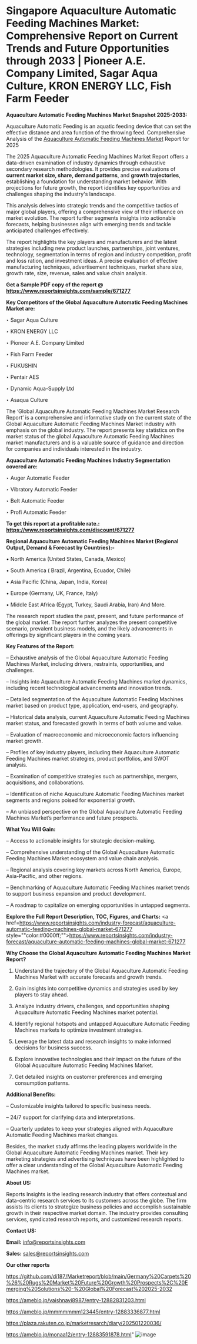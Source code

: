 # Singapore Aquaculture Automatic Feeding Machines Market: Comprehensive Report on Current Trends and Future Opportunities through 2033 | Pioneer A.E. Company Limited, Sagar Aqua Culture, KRON ENERGY LLC, Fish Farm Feeder

<strong>Aquaculture Automatic Feeding Machines Market Snapshot 2025-2033:</strong>

Aquaculture Automatic Feeding is an aquatic feeding device that can set the effective distance and area function of the throwing feed. Comprehensive Analysis of the <a href=https://www.reportsinsights.com/sample/671277>Aquaculture Automatic Feeding Machines Market</a> Report for 2025

The 2025 Aquaculture Automatic Feeding Machines Market Report offers a data-driven examination of industry dynamics through exhaustive secondary research methodologies. It provides precise evaluations of <strong>current market size, share, demand patterns</strong>, and <strong>growth trajectories</strong>, establishing a foundation for understanding market behavior. With projections for future growth, the report identifies key opportunities and challenges shaping the industry's landscape.

This analysis delves into strategic trends and the competitive tactics of major global players, offering a comprehensive view of their influence on market evolution. The report further segments insights into actionable forecasts, helping businesses align with emerging trends and tackle anticipated challenges effectively.

The report highlights the key players and manufacturers and the latest strategies including new product launches, partnerships, joint ventures, technology, segmentation in terms of region and industry competition, profit and loss ration, and investment ideas. A precise evaluation of effective manufacturing techniques, advertisement techniques, market share size, growth rate, size, revenue, sales and value chain analysis.

<strong>Get a Sample PDF copy of the report @ <a href=https://www.reportsinsights.com/sample/671277 style=color:#0000ff;>https://www.reportsinsights.com/sample/671277</a></strong>

<strong>Key Competitors of the Global Aquaculture Automatic Feeding Machines Market are:</strong>

‣ Sagar Aqua Culture

‣ KRON ENERGY LLC

‣ Pioneer A.E. Company Limited

‣ Fish Farm Feeder

‣ FUKUSHIN

‣ Pentair AES

‣ Dynamic Aqua-Supply Ltd

‣ Asaqua Culture

The ‘Global Aquaculture Automatic Feeding Machines Market Research Report’ is a comprehensive and informative study on the current state of the Global Aquaculture Automatic Feeding Machines Market industry with emphasis on the global industry. The report presents key statistics on the market status of the global Aquaculture Automatic Feeding Machines market manufacturers and is a valuable source of guidance and direction for companies and individuals interested in the industry.

<strong>Aquaculture Automatic Feeding Machines Industry Segmentation covered are:</strong>

‣ Auger Automatic Feeder

‣ Vibratory Automatic Feeder

‣ Belt Automatic Feeder

‣ Profi Automatic Feeder

<strong>To get this report at a profitable rate.: <a href=https://www.reportsinsights.com/discount/671277 style=color:#0000ff;>https://www.reportsinsights.com/discount/671277</a></strong>

<strong>Regional Aquaculture Automatic Feeding Machines Market (Regional Output, Demand &amp; Forecast by Countries):-</strong>

• North America (United States, Canada, Mexico)

• South America ( Brazil, Argentina, Ecuador, Chile)

• Asia Pacific (China, Japan, India, Korea)

• Europe (Germany, UK, France, Italy)

• Middle East Africa (Egypt, Turkey, Saudi Arabia, Iran) And More.

The research report studies the past, present, and future performance of the global market. The report further analyzes the present competitive scenario, prevalent business models, and the likely advancements in offerings by significant players in the coming years.

<strong>Key Features of the Report:</strong>

– Exhaustive analysis of the Global Aquaculture Automatic Feeding Machines Market, including drivers, restraints, opportunities, and challenges.

– Insights into Aquaculture Automatic Feeding Machines market dynamics, including recent technological advancements and innovation trends.

– Detailed segmentation of the Aquaculture Automatic Feeding Machines market based on product type, application, end-users, and geography.

– Historical data analysis, current Aquaculture Automatic Feeding Machines market status, and forecasted growth in terms of both volume and value.

– Evaluation of macroeconomic and microeconomic factors influencing market growth.

– Profiles of key industry players, including their Aquaculture Automatic Feeding Machines market strategies, product portfolios, and SWOT analysis.

– Examination of competitive strategies such as partnerships, mergers, acquisitions, and collaborations.

– Identification of niche Aquaculture Automatic Feeding Machines market segments and regions poised for exponential growth.

– An unbiased perspective on the Global Aquaculture Automatic Feeding Machines Market’s performance and future prospects.

<strong>What You Will Gain:</strong>

– Access to actionable insights for strategic decision-making.

– Comprehensive understanding of the Global Aquaculture Automatic Feeding Machines Market ecosystem and value chain analysis.

– Regional analysis covering key markets across North America, Europe, Asia-Pacific, and other regions.

– Benchmarking of Aquaculture Automatic Feeding Machines market trends to support business expansion and product development.

– A roadmap to capitalize on emerging opportunities in untapped segments.

<strong>Explore the Full Report Description, TOC, Figures, and Charts:</strong>
<a href=https://www.reportsinsights.com/industry-forecast/aquaculture-automatic-feeding-machines-global-market-671277 style=""color:#0000ff;"">https://www.reportsinsights.com/industry-forecast/aquaculture-automatic-feeding-machines-global-market-671277</a>

<strong>Why Choose the Global Aquaculture Automatic Feeding Machines Market Report?</strong>

1. Understand the trajectory of the Global Aquaculture Automatic Feeding Machines Market with accurate forecasts and growth trends.

2. Gain insights into competitive dynamics and strategies used by key players to stay ahead.

3. Analyze industry drivers, challenges, and opportunities shaping Aquaculture Automatic Feeding Machines market potential.

4. Identify regional hotspots and untapped Aquaculture Automatic Feeding Machines markets to optimize investment strategies.

5. Leverage the latest data and research insights to make informed decisions for business success.

6. Explore innovative technologies and their impact on the future of the Global Aquaculture Automatic Feeding Machines Market.

7. Get detailed insights on customer preferences and emerging consumption patterns.

<strong>Additional Benefits:</strong>

– Customizable insights tailored to specific business needs.

– 24/7 support for clarifying data and interpretations.

– Quarterly updates to keep your strategies aligned with Aquaculture Automatic Feeding Machines market changes.

Besides, the market study affirms the leading players worldwide in the Global Aquaculture Automatic Feeding Machines market. Their key marketing strategies and advertising techniques have been highlighted to offer a clear understanding of the Global Aquaculture Automatic Feeding Machines market.

<strong><strong>About US</strong>:</strong>

Reports Insights is the leading research industry that offers contextual and data-centric research services to its customers across the globe. The firm assists its clients to strategize business policies and accomplish sustainable growth in their respective market domain. The industry provides consulting services, syndicated research reports, and customized research reports.

<strong>Contact US:</strong>

<p class=><b>Email:</b> <a href=mailto:info@reportsinsights.com>info@reportsinsights.com</a></p>
<p class=><b>Sales:</b> <a href=mailto:sales@reportsinsights.com>sales@reportsinsights.com</a></p>

<strong>Our other reports</strong>

<a href=https://github.com/di187/Marketreport/blob/main/Germany%20Carpets%20%26%20Rugs%20Market%20Future%20Growth%20Prospects%2C%20Emerging%20Solutions%20-%20Global%20Forecast%202025-2032>https://github.com/di187/Marketreport/blob/main/Germany%20Carpets%20%26%20Rugs%20Market%20Future%20Growth%20Prospects%2C%20Emerging%20Solutions%20-%20Global%20Forecast%202025-2032</a>

<a href=https://ameblo.jp/vaishnavi8987/entry-12882831203.html>https://ameblo.jp/vaishnavi8987/entry-12882831203.html</a>

<a href=https://ameblo.jp/mmmmmmm123445/entry-12883336877.html>https://ameblo.jp/mmmmmmm123445/entry-12883336877.html</a>

<a href=https://plaza.rakuten.co.jp/marketresarch/diary/202501220036/>https://plaza.rakuten.co.jp/marketresarch/diary/202501220036/</a>

<a href=https://ameblo.jp/monaa12/entry-12883591878.html>https://ameblo.jp/monaa12/entry-12883591878.html</a>"
![image](https://github.com/user-attachments/assets/7007f245-5c46-49d0-8b7c-e9e83b26fddc)
